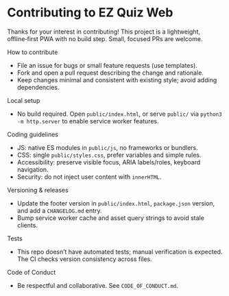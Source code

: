 Contributing to EZ Quiz Web
===========================

Thanks for your interest in contributing! This project is a lightweight, offline‑first PWA with no build step. Small, focused PRs are welcome.

How to contribute
- File an issue for bugs or small feature requests (use templates).
- Fork and open a pull request describing the change and rationale.
- Keep changes minimal and consistent with existing style; avoid adding dependencies.

Local setup
- No build required. Open `public/index.html`, or serve `public/` via `python3 -m http.server` to enable service worker features.

Coding guidelines
- JS: native ES modules in `public/js`, no frameworks or bundlers.
- CSS: single `public/styles.css`, prefer variables and simple rules.
- Accessibility: preserve visible focus, ARIA labels/roles, keyboard navigation.
- Security: do not inject user content with `innerHTML`.

Versioning & releases
- Update the footer version in `public/index.html`, `package.json` version, and add a `CHANGELOG.md` entry.
- Bump service worker cache and asset query strings to avoid stale clients.

Tests
- This repo doesn’t have automated tests; manual verification is expected. The CI checks version consistency across files.

Code of Conduct
- Be respectful and collaborative. See `CODE_OF_CONDUCT.md`.
